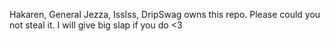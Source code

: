 Hakaren, General Jezza, IssIss, DripSwag owns this repo. Please could you not steal it. I will give big slap if you do <3
